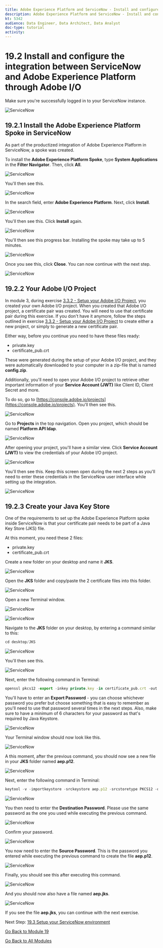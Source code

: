 ```yaml
---
title: Adobe Experience Platform and ServiceNow - Install and configure the integration between ServiceNow and Adobe Experience Platform through Adobe I/O
description: Adobe Experience Platform and ServiceNow - Install and configure the integration between ServiceNow and Adobe Experience Platform through Adobe I/O
kt: 5342
audience: Data Engineer, Data Architect, Data Analyst
doc-type: tutorial
activity: 
---
```


# 19.2 Install and configure the integration between ServiceNow and Adobe Experience Platform through Adobe I/O

Make sure you're successfully logged in to your ServiceNow instance.

![ServiceNow](./images/snow17.png)

## 19.2.1 Install the Adobe Experience Platform Spoke in ServiceNow

As part of the productized integration of Adobe Experience Platform in ServiceNow, a spoke was created.

To install the **Adobe Experience Platform Spoke**, type **System Applications** in the **Filter Navigator**. Then, click **All**.

![ServiceNow](./images/spoke1.png)

You'll then see this.

![ServiceNow](./images/spoke2.png)

In the search field, enter **Adobe Experience Platform**. Next, click **Install**.

![ServiceNow](./images/spoke3.png)

You'll then see this. Click **Install** again.

![ServiceNow](./images/spoke4.png)

You'll then see this progress bar. Installing the spoke may take up to 5 minutes.

![ServiceNow](./images/spoke5.png)

Once you see this, click **Close**. You can now continue with the next step.

![ServiceNow](./images/spoke6.png)

## 19.2.2 Your Adobe I/O Project

In module 3, during exercise [3.3.2 - Setup your Adobe I/O Project](./../module3/ex3.md), you created your own Adobe I/O project. When you created that Adobe I/O project, a certificate pair was created. You will need to use that certificate pair during this exercise. If you don't have it anymore, follow the steps outlined in exercise [3.3.2 - Setup your Adobe I/O Project](./../module3/ex3.md) to create either a new project, or simply to generate a new certificate pair.

Either way, before you continue you need to have these files ready:

- private.key
- certificate_pub.crt

These were generated during the setup of your Adobe I/O project, and they were automatically downloaded to your computer in a zip-file that is named **config.zip**.

Additionally, you'll need to open your Adobe I/O project to retrieve other important information of your **Service Account (JWT)** like Client ID, Client Secret and more.

To do so, go to [https://console.adobe.io/projects](https://console.adobe.io/projects). You'll then see this.

![ServiceNow](./images/io1.png)

Go to **Projects** in the top navigation. Open you project, which should be named **Platform API ldap**.

![ServiceNow](./images/io2.png)

After opening your project, you'll have a similar view. Click **Service Account (JWT)** to view the credentials of your Adobe I/O project.

![ServiceNow](./images/io3.png)

You'll then see this. Keep this screen open during the next 2 steps as you'll need to enter these credentials in the ServiceNow user interface while setting up the integration.

![ServiceNow](./images/io4.png)

## 19.2.3 Create your Java Key Store

One of the requirements to set up the Adobe Experience Platform spoke inside ServiceNow is that your certificate pair needs to be part of a Java Key Store (JKS) file.

At this moment, you need these 2 files:

- private.key
- certificate_pub.crt

Create a new folder on your desktop and name it **JKS**.

![ServiceNow](./images/jks1.png)

Open the **JKS** folder and copy/paste the 2 certificate files into this folder.

![ServiceNow](./images/jks2.png)

Open a new Terminal window.

![ServiceNow](./images/jks3.png)

![ServiceNow](./images/jks4.png)

Navigate to the **JKS** folder on your desktop, by entering a command similar to this:

```javascript
cd desktop/JKS
```

![ServiceNow](./images/jks5.png)

You'll then see this.

![ServiceNow](./images/jks6.png)

Next, enter the following command in Terminal:

```javascript
openssl pkcs12 -export -inkey private.key -in certificate_pub.crt -out aep.p12
```

You'll have to enter an **Export Password** - you can choose whichever password you prefer but choose something that is easy to remember as you'll need to use that password several times in the next steps. Also, make sure to have a minimum of 6 characters for your password as that's required by Java Keystore.

![ServiceNow](./images/jks7.png)

Your Terminal window should now look like this.

![ServiceNow](./images/jks8.png)

A this moment, after the previous command, you should now see a new file in your **JKS** folder named **aep.p12**.

![ServiceNow](./images/jks9.png)

Next, enter the following command in Terminal:

```javascript
keytool -v -importkeystore -srckeystore aep.p12 -srcstoretype PKCS12 -destkeystore aep.jks -deststoretype JKS
```

![ServiceNow](./images/jks10.png)

You then need to enter the **Destination Password**. Please use the same password as the one you used while executing the previous command.

![ServiceNow](./images/jks11.png)

Confirm your password.

![ServiceNow](./images/jks12.png)

You now need to enter the **Source Password**. This is the password you entered while executing the previous command to create the file **aep.p12**.

![ServiceNow](./images/jks13.png)

Finally, you should see this after executing this command.

![ServiceNow](./images/jks14.png)

And you should now also have a file named **aep.jks**.

![ServiceNow](./images/jks15.png)

If you see the file **aep.jks**, you can continue with the next exercise.

Next Step: [19.3 Setup your ServiceNow environment](./ex3.md)

[Go Back to Module 19](./call-center-servicenow.md)

[Go Back to All Modules](./../../overview.md)
